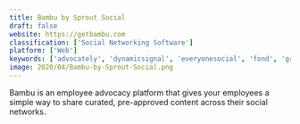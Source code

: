 ```yaml
---
title: Bambu by Sprout Social
draft: false 
website: https://getbambu.com
classification: ['Social Networking Software']
platform: ['Web']
keywords: ['advocately', 'dynamicsignal', 'everyonesocial', 'fond', 'grade.us', 'hootsuite', 'influitive', 'lanteria_hr', 'oktopost', 'padlet_briefcase', 'postbeyond', 'resellerratings', 'salesscreen', 'shopper_approved', 'smarp', 'sociabble', 'socialchorus', 'socialhp', 'socioadvocacy', 'swagbucks', 'visibly']
image: 2020/04/Bambu-by-Sprout-Social.png
---
```

Bambu is an employee advocacy platform that gives your employees a simple way to share curated, pre-approved content across their social networks.